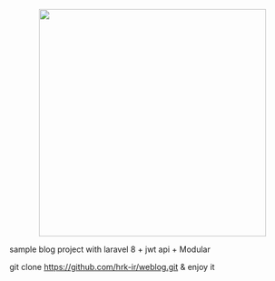 <p align="center"><a href="https://laravel.com" target="_blank"><img src="https://raw.githubusercontent.com/laravel/art/master/logo-lockup/5%20SVG/2%20CMYK/1%20Full%20Color/laravel-logolockup-cmyk-red.svg" width="400"></a></p>


sample blog project with laravel 8 + jwt api + Modular


git clone https://github.com/hrk-ir/weblog.git & enjoy it
